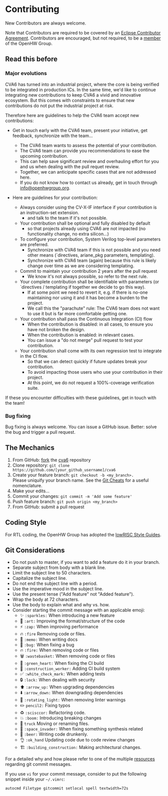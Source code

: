 # Contributing
New Contributors are always welcome.

Note that Contributors are required to be covered by an [Eclipse Contributor Agreement](https://www.eclipse.org/legal/ECA.php).
Contributors are encouraged, but not required, to be a [member](https://www.openhwgroup.org/membership/) of the OpenHW Group.

## Read this before

### Major evolutions

CVA6 has turned into an industrial project, where the core is being verified to be integrated in production ICs.
In the same time, we'd like to continue integrating new contributions to keep CVA6 a vivid and innovative ecosystem.
But this comes with constraints to ensure that new contributions do not put the industrial project at risk.

Therefore here are guidelines to help the CVA6 team accept new contributions:

- Get in touch early with the CVA6 team, present your initiative, get feedback, synchronize with the team...
    * The CVA6 team wants to assess the potential of your contribution.
    * The CVA6 team can provide you recommendations to ease the upcoming contribution.
    * This can help save significant review and overhauling effort for you and us when dealing with the pull requet review.
    * Together, we can anticipate specific cases that are not addressed here.
    * If you do not know how to contact us already, get in touch through info@openhwgroup.org.
    
- Here are guidelines for your contribution:
    * Always consider using the CV-X-IF interface if your contribution is an instruction-set extension.
        - and talk to the team if it's not possible.
    * Your contribution shall be optional and fully disabled by default
        - so that projects already using CVA6 are not impacted (no functionality change, no extra silicon...)
    * To configure your contribution, System Verilog top-level parameters are preferred.
        - Synchronize with CVA6 team if this is not possible and you need other means (`directives, ariane_pkg parameters, templating).
        - Synchronize with CVA6 team (again) because this rule is likely change over time as we are considering templating.
    * Commit to maintain your contribution 2 years after the pull request
        - We know it's not always possible, so refer to the next rule.
    * Your complete contribution shall be identifiable with parameters (or `directives / templating if together we decide to go this way).
        - If at some point we need to revert it, e.g. if there is no-one maintaining nor using it and it has become a burden to the project.
        - We call this the "parachute" rule: The CVA6 team does not want to use it but is far more comfortable getting one.
    * Your contribution shall pass the Continuous Integration (CI) flow
        - When the contribution is disabled: in all cases, to ensure you have not broken the design.
        - When the contribution is enabled: in relevant cases.
        - You can issue a "do not merge" pull request to test your contribution.
    * Your contribution shall come with its own regression test to integrate in the CI flow.
        - So that we can detect quickly if future updates break your contribution.
        - To avoid impacting those users who use your contribution in their project.
        - At this point, we do not request a 100%-coverage verification suite.

If these you encounter difficulties with these guidelines, get in touch with the team!

### Bug fixing

Bug fixing is always welcome. You can issue a GitHub issue. Better: solve the bug and trigger a pull request.

## The Mechanics
1. From GitHub: [fork](https://help.github.com/articles/fork-a-repo/) the [cva6](https://github.com/openhwgroup/cva6) repository
2. Clone repository: `git clone https://github.com/[your_github_username]/cva6`
3. Create your feature branch: `git checkout -b <my_branch>.`<br> Please uniquify your branch name.
See the [Git Cheats](https://github.com/openhwgroup/core-v-verif/blob/master/GitCheats.md) for a useful nomenclature.
4. Make your edits...
5. Commit your changes: `git commit -m 'Add some feature'`
6. Push feature branch: `git push origin <my_branch>`
7. From GitHub: submit a pull request

## Coding Style

For RTL coding, the OpenHW Group has adopted the [lowRISC Style Guides](https://github.com/lowRISC/style-guides/).

## Git Considerations

- Do not push to master, if you want to add a feature do it in your branch.
- Separate subject from body with a blank line.
- Limit the subject line to 50 characters.
- Capitalize the subject line.
- Do not end the subject line with a period.
- Use the imperative mood in the subject line.
- Use the present tense ("Add feature" not "Added feature").
- Wrap the body at 72 characters.
- Use the body to explain what and why vs. how.
- Consider starting the commit message with an applicable emoji:
    * :sparkles: `:sparkles:` When introducing a new feature
    * :art: `:art:` Improving the format/structure of the code
    * :zap: `:zap:` When improving performance
    * :fire: `:fire` Removing code or files.
    * :memo: `:memo:` When writing docs
    * :bug: `:bug:` When fixing a bug
    * :fire: `:fire:` When removing code or files
    * :wastebasket: `:wastebasket:` When removing code or files
    * :green_heart: `:green_heart:` When fixing the CI build
    * :construction_worker: `:construction_worker:` Adding CI build system
    * :white_check_mark: `:white_check_mark:` When adding tests
    * :lock: `:lock:` When dealing with security
    * :arrow_up: `:arrow_up:` When upgrading dependencies
    * :arrow_down: `:arrow_down:` When downgrading dependencies
    * :rotating_light: `:rotating_light:` When removing linter warnings
    * :pencil2: `pencil2:` Fixing typos
    * :recycle: `:scisccor:` Refactoring code.
    * :boom: `:boom:` Introducing breaking changes
    * :truck: `truck` Moving or renaming files.
    * :space_invader: `:space_invader:` When fixing something synthesis related
    * :beers: `:beer:` Writing code drunkenly.
    * :ok_hand: `:ok_hand` Updating code due to code review changes
    * :building_construction: `:building_construction:` Making architectural changes.

For a detailed why and how please refer to one of the multiple [resources](https://chris.beams.io/posts/git-commit/) regarding git commit messages.

If you use `vi` for your commit message, consider to put the following snippet inside your `~/.vimrc`:

```
autocmd Filetype gitcommit setlocal spell textwidth=72s
```
